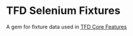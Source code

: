 # TFD Selenium Fixtures

A gem for fixture data used in
[TFD Core Features](https://github.com/cbrenner04/tfd_core_features)
